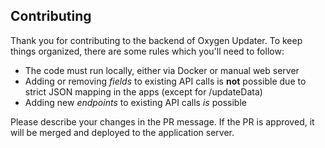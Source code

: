 ## Contributing

Thank you for contributing to the backend of Oxygen Updater.
To keep things organized, there are some rules which you'll need to follow:

- The code must run locally, either via Docker or manual web server
- Adding or removing *fields* to existing API calls is **not** possible due to strict JSON mapping in the apps (except for /updateData)
- Adding new *endpoints* to existing API calls *is* possible


Please describe your changes in the PR message.
If the PR is approved, it will be merged and deployed to the application server.

